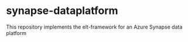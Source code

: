 # synapse-dataplatform
This repository implements the elt-framework for an Azure Synapse data platform
